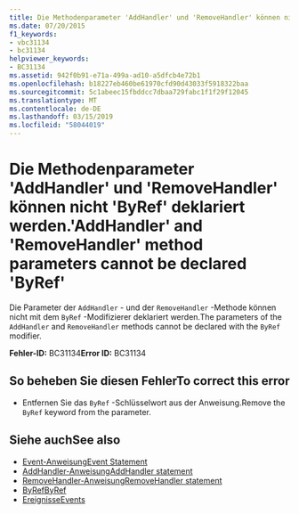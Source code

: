 ```yaml
---
title: Die Methodenparameter 'AddHandler' und 'RemoveHandler' können nicht 'ByRef' deklariert werden.
ms.date: 07/20/2015
f1_keywords:
- vbc31134
- bc31134
helpviewer_keywords:
- BC31134
ms.assetid: 942f0b91-e71a-499a-ad10-a5dfcb4e72b1
ms.openlocfilehash: b18227eb460be61970cfd90d43033f5918322baa
ms.sourcegitcommit: 5c1abeec15fbddcc7dbaa729fabc1f1f29f12045
ms.translationtype: MT
ms.contentlocale: de-DE
ms.lasthandoff: 03/15/2019
ms.locfileid: "58044019"
---
```

# <a name="addhandler-and-removehandler-method-parameters-cannot-be-declared-byref"></a><span data-ttu-id="f6dad-102">Die Methodenparameter 'AddHandler' und 'RemoveHandler' können nicht 'ByRef' deklariert werden.</span><span class="sxs-lookup"><span data-stu-id="f6dad-102">'AddHandler' and 'RemoveHandler' method parameters cannot be declared 'ByRef'</span></span>
<span data-ttu-id="f6dad-103">Die Parameter der `AddHandler` - und der `RemoveHandler` -Methode können nicht mit dem `ByRef` -Modifizierer deklariert werden.</span><span class="sxs-lookup"><span data-stu-id="f6dad-103">The parameters of the `AddHandler` and `RemoveHandler` methods cannot be declared with the `ByRef` modifier.</span></span>  
  
 <span data-ttu-id="f6dad-104">**Fehler-ID:** BC31134</span><span class="sxs-lookup"><span data-stu-id="f6dad-104">**Error ID:** BC31134</span></span>  
  
## <a name="to-correct-this-error"></a><span data-ttu-id="f6dad-105">So beheben Sie diesen Fehler</span><span class="sxs-lookup"><span data-stu-id="f6dad-105">To correct this error</span></span>  
  
-   <span data-ttu-id="f6dad-106">Entfernen Sie das `ByRef` -Schlüsselwort aus der Anweisung.</span><span class="sxs-lookup"><span data-stu-id="f6dad-106">Remove the `ByRef` keyword from the parameter.</span></span>  
  
## <a name="see-also"></a><span data-ttu-id="f6dad-107">Siehe auch</span><span class="sxs-lookup"><span data-stu-id="f6dad-107">See also</span></span>

- [<span data-ttu-id="f6dad-108">Event-Anweisung</span><span class="sxs-lookup"><span data-stu-id="f6dad-108">Event Statement</span></span>](../../visual-basic/language-reference/statements/event-statement.md)
- [<span data-ttu-id="f6dad-109">AddHandler-Anweisung</span><span class="sxs-lookup"><span data-stu-id="f6dad-109">AddHandler statement</span></span>](~/docs/visual-basic/language-reference/statements/addhandler-statement.md)
- [<span data-ttu-id="f6dad-110">RemoveHandler-Anweisung</span><span class="sxs-lookup"><span data-stu-id="f6dad-110">RemoveHandler statement</span></span>](~/docs/visual-basic/language-reference/statements/removehandler-statement.md)
- [<span data-ttu-id="f6dad-111">ByRef</span><span class="sxs-lookup"><span data-stu-id="f6dad-111">ByRef</span></span>](../../visual-basic/language-reference/modifiers/byref.md)
- [<span data-ttu-id="f6dad-112">Ereignisse</span><span class="sxs-lookup"><span data-stu-id="f6dad-112">Events</span></span>](../../visual-basic/programming-guide/language-features/events/index.md)
